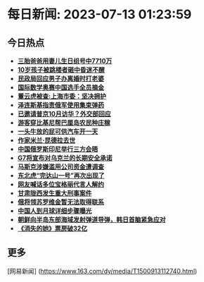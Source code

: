 
# 每日新闻: 2023-07-13 01:23:59
## 今日热点

- **[三胎爸爸用妻儿生日组号中7710万](https://www.163.com/search?keyword=%E4%B8%89%E8%83%8E%E7%88%B8%E7%88%B8%E7%94%A8%E5%A6%BB%E5%84%BF%E7%94%9F%E6%97%A5%E7%BB%84%E5%8F%B7%E4%B8%AD7710%E4%B8%87)**
- **[10岁孩子被跳楼者砸中昏迷不醒](https://www.163.com/search?keyword=10%E5%B2%81%E5%AD%A9%E5%AD%90%E8%A2%AB%E8%B7%B3%E6%A5%BC%E8%80%85%E7%A0%B8%E4%B8%AD%E6%98%8F%E8%BF%B7%E4%B8%8D%E9%86%92)**
- **[民政局回应男子办离婚时打老婆](https://www.163.com/search?keyword=%E6%B0%91%E6%94%BF%E5%B1%80%E5%9B%9E%E5%BA%94%E7%94%B7%E5%AD%90%E5%8A%9E%E7%A6%BB%E5%A9%9A%E6%97%B6%E6%89%93%E8%80%81%E5%A9%86)**
- **[国际数学奥赛中国选手全员摘金](https://www.163.com/search?keyword=%E5%9B%BD%E9%99%85%E6%95%B0%E5%AD%A6%E5%A5%A5%E8%B5%9B%E4%B8%AD%E5%9B%BD%E9%80%89%E6%89%8B%E5%85%A8%E5%91%98%E6%91%98%E9%87%91)**
- **[董云虎被查:上海市委：坚决拥护](https://www.163.com/search?keyword=%E8%91%A3%E4%BA%91%E8%99%8E%E8%A2%AB%E6%9F%A5+%E4%B8%8A%E6%B5%B7%E5%B8%82%E5%A7%94%EF%BC%9A%E5%9D%9A%E5%86%B3%E6%8B%A5%E6%8A%A4)**
- **[泽连斯基指责俄军使用集束弹药](https://www.163.com/search?keyword=%E6%B3%BD%E8%BF%9E%E6%96%AF%E5%9F%BA%E6%8C%87%E8%B4%A3%E4%BF%84%E5%86%9B%E4%BD%BF%E7%94%A8%E9%9B%86%E6%9D%9F%E5%BC%B9%E8%8D%AF)**
- **[已邀请普京10月访华？外交部回应](https://www.163.com/search?keyword=%E5%B7%B2%E9%82%80%E8%AF%B7%E6%99%AE%E4%BA%AC10%E6%9C%88%E8%AE%BF%E5%8D%8E%EF%BC%9F%E5%A4%96%E4%BA%A4%E9%83%A8%E5%9B%9E%E5%BA%94)**
- **[游客穿比基尼帮巴厘岛农民种庄稼](https://www.163.com/search?keyword=%E6%B8%B8%E5%AE%A2%E7%A9%BF%E6%AF%94%E5%9F%BA%E5%B0%BC%E5%B8%AE%E5%B7%B4%E5%8E%98%E5%B2%9B%E5%86%9C%E6%B0%91%E7%A7%8D%E5%BA%84%E7%A8%BC)**
- **[一头牛放的屁可供汽车开一天](https://www.163.com/search?keyword=%E4%B8%80%E5%A4%B4%E7%89%9B%E6%94%BE%E7%9A%84%E5%B1%81%E5%8F%AF%E4%BE%9B%E6%B1%BD%E8%BD%A6%E5%BC%80%E4%B8%80%E5%A4%A9)**
- **[作家米兰·昆德拉去世](https://www.163.com/search?keyword=%E4%BD%9C%E5%AE%B6%E7%B1%B3%E5%85%B0%C2%B7%E6%98%86%E5%BE%B7%E6%8B%89%E5%8E%BB%E4%B8%96)**
- **[中国俄罗斯印尼举行三方会晤](https://www.163.com/search?keyword=%E4%B8%AD%E5%9B%BD%E4%BF%84%E7%BD%97%E6%96%AF%E5%8D%B0%E5%B0%BC%E4%B8%BE%E8%A1%8C%E4%B8%89%E6%96%B9%E4%BC%9A%E6%99%A4)**
- **[G7将宣布对乌克兰的长期安全承诺](https://www.163.com/search?keyword=G7%E5%B0%86%E5%AE%A3%E5%B8%83%E5%AF%B9%E4%B9%8C%E5%85%8B%E5%85%B0%E7%9A%84%E9%95%BF%E6%9C%9F%E5%AE%89%E5%85%A8%E6%89%BF%E8%AF%BA)**
- **[马斯克涉嫌滥用公司资金遭调查](https://www.163.com/search?keyword=%E9%A9%AC%E6%96%AF%E5%85%8B%E6%B6%89%E5%AB%8C%E6%BB%A5%E7%94%A8%E5%85%AC%E5%8F%B8%E8%B5%84%E9%87%91%E9%81%AD%E8%B0%83%E6%9F%A5)**
- **[东北虎“完达山一号”再次出现了](https://www.163.com/search?keyword=%E4%B8%9C%E5%8C%97%E8%99%8E%E2%80%9C%E5%AE%8C%E8%BE%BE%E5%B1%B1%E4%B8%80%E5%8F%B7%E2%80%9D%E5%86%8D%E6%AC%A1%E5%87%BA%E7%8E%B0%E4%BA%86)**
- **[网友喊话多位宝格丽代言人解约](https://www.163.com/search?keyword=%E7%BD%91%E5%8F%8B%E5%96%8A%E8%AF%9D%E5%A4%9A%E4%BD%8D%E5%AE%9D%E6%A0%BC%E4%B8%BD%E4%BB%A3%E8%A8%80%E4%BA%BA%E8%A7%A3%E7%BA%A6)**
- **[甘肃陇西发生重大刑事案件](https://www.163.com/search?keyword=%E7%94%98%E8%82%83%E9%99%87%E8%A5%BF%E5%8F%91%E7%94%9F%E9%87%8D%E5%A4%A7%E5%88%91%E4%BA%8B%E6%A1%88%E4%BB%B6)**
- **[俄将领苏罗维金暂无法取得联系](https://www.163.com/search?keyword=%E4%BF%84%E5%B0%86%E9%A2%86%E8%8B%8F%E7%BD%97%E7%BB%B4%E9%87%91%E6%9A%82%E6%97%A0%E6%B3%95%E5%8F%96%E5%BE%97%E8%81%94%E7%B3%BB)**
- **[中国人到月球详细步骤曝光](https://www.163.com/search?keyword=%E4%B8%AD%E5%9B%BD%E4%BA%BA%E5%88%B0%E6%9C%88%E7%90%83%E8%AF%A6%E7%BB%86%E6%AD%A5%E9%AA%A4%E6%9B%9D%E5%85%89)**
- **[朝鲜向半岛东部海域发射弹道导弹，韩日首脑紧急应对](https://www.163.com/search?keyword=%E6%9C%9D%E9%B2%9C%E5%90%91%E5%8D%8A%E5%B2%9B%E4%B8%9C%E9%83%A8%E6%B5%B7%E5%9F%9F%E5%8F%91%E5%B0%84%E5%BC%B9%E9%81%93%E5%AF%BC%E5%BC%B9%EF%BC%8C%E9%9F%A9%E6%97%A5%E9%A6%96%E8%84%91%E7%B4%A7%E6%80%A5%E5%BA%94%E5%AF%B9)**
- **[《消失的她》票房破32亿](https://www.163.com/search?keyword=%E3%80%8A%E6%B6%88%E5%A4%B1%E7%9A%84%E5%A5%B9%E3%80%8B%E7%A5%A8%E6%88%BF%E7%A0%B432%E4%BA%BF)**

## 更多
[网易新闻] (https://www.163.com/dy/media/T1500913112740.html)

